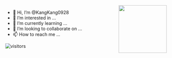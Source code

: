 <img align="right" src="https://github-readme-stats.vercel.app/api?username=kangkang0928" style="height:150px;"> 

- 👋 Hi, I’m @KangKang0928
- 👀 I’m interested in ...
- 🌱 I’m currently learning ...
- 💞️ I’m looking to collaborate on ...
- 📫 How to reach me ...

<!---
KangKang0928/KangKang0928 is a ✨ special ✨ repository because its `README.md` (this file) appears on your GitHub profile.
You can click the Preview link to take a look at your changes.
--->

![visitors](https://visitor-badge.glitch.me/badge?page_id=kangkang0928.kangkang0928.readme)
